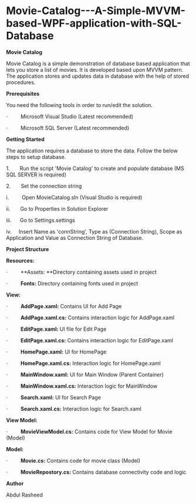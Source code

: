 # Movie-Catalog---A-Simple-MVVM-based-WPF-application-with-SQL-Database
**Movie Catalog**

Movie Catalog is a simple demonstration of database based application that
lets you store a list of movies. It is developed based upon MVVM pattern. The
application stores and updates data in database with the help of stored
procedures.

**Prerequisites**

You need the following tools in order to run/edit the solution.

·        
Microsoft Visual Studio (Latest recommended)

·        
Microsoft SQL Server (Latest recommended)

**Getting Started**

The application requires a database to store the data. Follow the below
steps to setup database. 

1.      
Run the script 'Movie Catalog' to create and
populate database (MS SQL SERVER is required)

2.      
Set the connection string

  i.        
  Open MovieCatalog.sln (Visual Studio is required)

  ii.      
  Go to Properties in Solution Explorer

  iii.     
  Go to Settings.settings

  iv.    
  Insert Name as 'connString', Type as (Connection String), Scope as Application and Value as Connection String of Database.

**Project Structure**

**Resources:**

·        
**Assets: **Directory containing assets used in project

·        
**Fonts:** Directory containing fonts used in project

**View:**

·        
**AddPage.xaml:** Contains UI for Add Page

·        
**AddPage.xaml.cs:** Contains interaction logic for AddPage.xaml

·        
**EditPage.xaml:** UI file for Edit Page

·        
**EditPage.xaml.cs:** Contains interaction logic for EditPage.xaml

·        
**HomePage.xaml:** UI for HomePage

·        
**HomePage.xaml.cs:** Interaction logic for HomePage.xaml

·        
**MainWindow.xaml:** UI for Main Window (Parent Container)

·        
**MainWindow.xaml.cs:** Interaction logic for MainWindow

·        
**Search.xaml:** UI for Search Page

·        
**Search.xaml.cs:** Interaction logic for Search.xaml

**View Model:**

·        
**MovieViewModel.cs:** Contains code for View Model for Movie (Model)

**Model:**

·        
**Movie.cs:** Contains code for movie class (Model)

·        
**MovieRepostory.cs:** Contains database connectivity code and logic

**Author**

Abdul Rasheed 
